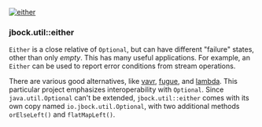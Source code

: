 [![either](https://maven-badges.herokuapp.com/maven-central/io.github.jbock-java/either/badge.svg?subject=either)](https://maven-badges.herokuapp.com/maven-central/io.github.jbock-java/either)

### jbock.util::either

`Either` is a close relative of `Optional`, but can have different "failure" states, other than only *empty*.
This has many useful applications. For example, an `Either` can be used to report error conditions from stream operations.

There are various good alternatives,
like [vavr](https://github.com/vavr-io/vavr), [fugue](https://bitbucket.org/atlassian/fugue/src/master/), and [lambda](https://github.com/palatable/lambda).
This particular project emphasizes interoperability with `Optional`.
Since `java.util.Optional` can't be extended, `jbock.util::either` comes with its own copy named `io.jbock.util.Optional`,
with two additional methods `orElseLeft()` and `flatMapLeft()`.

